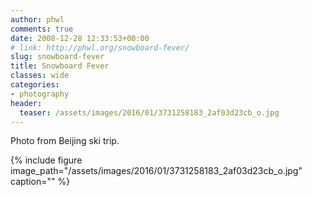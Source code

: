 ```yaml
---
author: phwl
comments: true
date: 2008-12-28 12:33:53+00:00
# link: http://phwl.org/snowboard-fever/
slug: snowboard-fever
title: Snowboard Fever
classes: wide
categories:
- photography
header:
  teaser: /assets/images/2016/01/3731258183_2af03d23cb_o.jpg
---
```


Photo from Beijing ski trip.

{% include figure image_path="/assets/images/2016/01/3731258183_2af03d23cb_o.jpg" caption="" %}
